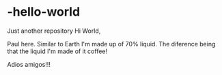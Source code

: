 # -hello-world
Just another repository
Hi World,

Paul here. Similar to Earth I'm made up of 70% liquid. 
The diference being that the liquid I'm made of it coffee!

Adios amigos!!!
